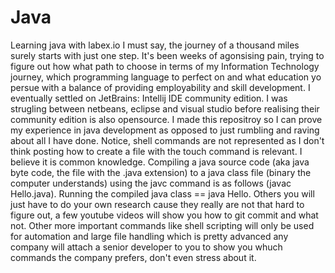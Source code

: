 # Java
Learning java with labex.io
I must say, the journey of a thousand miles surely starts with just one step. It's been weeks of agonsising pain, trying to figure out how what path to choose in terms of my Information Technology journey, which programming language to perfect on and what education yo persue with a balance of providing employability and skill development.
I eventually settled on JetBrains: Intellij IDE community edition. I was strugling between netbeans, eclipse and visual studio before realising their community edition is also opensource.
I made this repositroy so I can prove my experience in java development as opposed to just rumbling and raving about all I have done.
Notice, shell commands are not represented as I don't think posting how to create a file with the touch command is relevant. I believe it is common knowledge.
Compiling a java source code (aka java byte code, the file with the .java extension) to a java class file (binary the computer understands) using the javc command is as follows (javac Hello.java).
Running the compiled java class == java Hello.
Others you will just have to do your own research cause they really are not that hard to figure out, a few youtube videos will show you how to git commit and what not. 
Other more important commands like shell scripting will only be used for automation and large file handling which is pretty advanced any company will attach a senior developer to you to show you whuch commands the company prefers, don't even stress about it.
